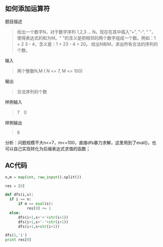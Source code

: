 ## 如何添加运算符

题目描述
>给出一个数字N，对于数字序列 1,2,3 ... N。现在在其中插入“+”, "-", "  "，使得表达式的和为M。" "的含义是把相邻的两个数字组成一个数。例如：1 + 2 3 - 4，含义是：1 + 23 - 4 = 20。
> 给出N和M，求出所有合法的序列的个数。

输入
> 两个整数N,M ( N <= 7, M <= 100)

输出
> 合法序列的个数


样例输入
> 7　0
> 
样例输出
> 6


分析：问题规模不大n<=7，m<=100，直接dfs暴力求解，这里用到了eval()，也可以自己实现转化为后缀表达式求值的函数；

## AC代码
```python
n,m = map(int, raw_input().split())

res = [0]

def dfs(i,s):
  if i == n:
      if m == eval(s):
          res[0] += 1
  else:
      dfs(i+1,s+'+'+str(i+1))
      dfs(i+1,s+'-'+str(i+1))
      dfs(i+1,s+str(i+1))

dfs(1,'1')
print res[0]
```